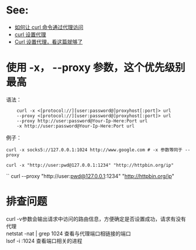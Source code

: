 # See:
- [如何让 curl 命令通过代理访问](https://linux.cn/article-9223-1.html)
- [curl 设置代理](https://zhuanlan.zhihu.com/p/58690128)
- [Curl 设置代理，看这篇就够了](https://droidyue.com/blog/2021/07/07/set-proxy-for-curl/)

# 使用 -x， --proxy 参数，这个优先级别最高
语法：
```
    curl -x <[protocol://][user:password@]proxyhost[:port]> url
    --proxy <[protocol://][user:password@]proxyhost[:port]> url
    --proxy http://user:password@Your-Ip-Here:Port url
    -x http://user:password@Your-Ip-Here:Port url
```
例子：
```
curl -x socks5://127.0.0.1:1024 http://www.google.com # -x 参数等同于 --proxy
```
```
curl -x "http://user:pwd@127.0.0.1:1234" "http://httpbin.org/ip"

```

`` curl --proxy "http://user:pwd@127.0.0.1:1234" "http://httpbin.org/ip"


# 排查问题

curl -v参数会输出请求中访问的路由信息，方便确定是否设置成功，请求有没有代理  
netstat -nat | grep 1024 查看与代理端口相链接的端口   
lsof -i :1024 查看端口相关的进程  
 

